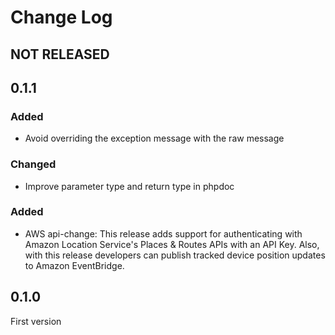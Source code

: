 # Change Log

## NOT RELEASED

## 0.1.1

### Added

- Avoid overriding the exception message with the raw message

### Changed

- Improve parameter type and return type in phpdoc

### Added

- AWS api-change: This release adds support for authenticating with Amazon Location Service's Places & Routes APIs with an API Key. Also, with this release developers can publish tracked device position updates to Amazon EventBridge.

## 0.1.0

First version
